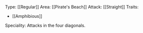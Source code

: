 Type: [[Regular]]
Area: [[Pirate's Beach]]
Attack: [[Straight]]
Traits:
- [[Amphibious]]

Speciality: Attacks in the four diagonals.